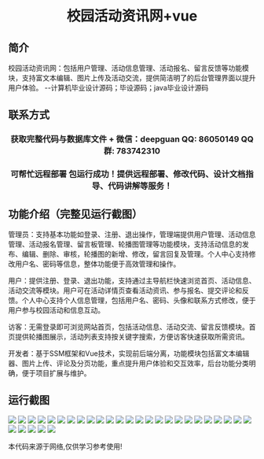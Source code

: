 <p><h1 align="center">校园活动资讯网+vue</h1></p>

## 简介
校园活动资讯网：包括用户管理、活动信息管理、活动报名、留言反馈等功能模块，支持富文本编辑、图片上传及活动交流，提供简洁明了的后台管理界面以提升用户体验。    --计算机毕业设计源码；毕设源码；java毕业设计源码


## 联系方式
<p><h3 align="center">获取完整代码与数据库文件 + 微信：deepguan QQ: 86050149 QQ群: 783742310</h3></p>
<p><h3 align="center">可帮忙远程部署 包运行成功！提供远程部署、修改代码、设计文档指导、代码讲解等服务！</h3></p>

## 功能介绍（完整见运行截图）
管理员：支持基本功能如登录、注册、退出操作，管理端提供用户管理、活动信息管理、活动报名管理、留言板管理、轮播图管理等功能模块，支持活动信息的发布、编辑、删除、审核，轮播图的新增、修改，留言回复及管理。个人中心支持修改用户名、密码等信息，整体功能便于高效管理和操作。

用户：提供注册、登录、退出功能，支持通过主导航栏快速浏览首页、活动信息、活动交流等模块。用户可在活动详情页查看活动资讯、参与报名、提交评论和反馈。个人中心支持个人信息管理，包括用户名、密码、头像和联系方式修改，便于用户参与校园活动和信息互动。

访客：无需登录即可浏览网站首页，包括活动信息、活动交流、留言反馈模块。首页提供轮播图展示，活动列表支持按关键字搜索，方便访客快速获取所需资讯。

开发者：基于SSM框架和Vue技术，实现前后端分离，功能模块包括富文本编辑器、图片上传、评论及分页功能，重点提升用户体验和交互效率，后台功能分类明确，便于项目扩展与维护。


## 运行截图
![](img/001.jpg)
![](img/002.jpg)
![](img/003.jpg)
![](img/004.jpg)
![](img/005.jpg)
![](img/006.jpg)
![](img/007.jpg)
![](img/008.jpg)
![](img/009.jpg)
![](img/010.jpg)
![](img/011.jpg)
![](img/012.jpg)
![](img/013.jpg)
![](img/014.jpg)
![](img/015.jpg)
![](img/016.jpg)
![](img/017.jpg)
![](img/018.jpg)
![](img/019.jpg)
![](img/020.jpg)
![](img/021.jpg)
![](img/022.jpg)
![](img/023.jpg)
![](img/024.jpg)
![](img/025.jpg)
![](img/026.jpg)
![](img/027.jpg)
![](img/028.jpg)
![](img/029.jpg)
![](img/030.jpg)

<p>本代码来源于网络,仅供学习参考使用!</p>
